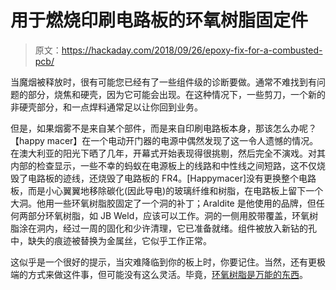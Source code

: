 # 用于燃烧印刷电路板的环氧树脂固定件

> 原文：<https://hackaday.com/2018/09/26/epoxy-fix-for-a-combusted-pcb/>

当魔烟被释放时，很有可能您已经有了一些组件级的诊断要做。通常不难找到有问题的部分，烧焦和硬壳，因为它可能会出现。在这种情况下，一些剪刀，一个新的非硬壳部分，和一点焊料通常足以让你回到业务。

但是，如果烟雾不是来自某个部件，而是来自印刷电路板本身，那该怎么办呢？【happy macer】在一个电动开门器的电源中偶然发现了这一令人遗憾的情况。在澳大利亚的阳光下晒了几年，开幕式开始表现得很挑剔，然后完全不演戏。对其内部的检查显示，一些不幸的蚂蚁在电源板上的线路和中性线之间短路，这不仅烧毁了电路板的迹线，还烧毁了电路板的 FR4。[Happymacer]没有更换整个电路板，而是小心翼翼地移除碳化(因此导电)的玻璃纤维和树脂，在电路板上留下一个大洞。他用一些环氧树脂胶固定了一个洞的补丁；Araldite 是他使用的品牌，但任何两部分环氧树脂，如 JB Weld，应该可以工作。洞的一侧用胶带覆盖，环氧树脂涂在洞内，经过一周的固化和少许清理，它已准备就绪。组件被放入新钻的孔中，缺失的痕迹被替换为金属丝，它似乎工作正常。

这似乎是一个很好的提示，当灾难降临到你的板上时，你要记住。当然，还有更极端的方式来做这件事，但可能没有这么灵活。毕竟，[环氧树脂是万能的东西](https://hackaday.com/2017/06/09/casting-cylinder-heads-out-of-jb-weld/)。